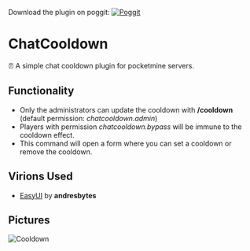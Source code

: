 Download the plugin on poggit: [![Poggit](https://poggit.pmmp.io/shield.state/ChatCooldown)](https://poggit.pmmp.io/p/ChatCooldown) <br>

# ChatCooldown
⏰ A simple chat cooldown plugin for pocketmine servers.

## Functionality
- Only the administrators can update the cooldown with **/cooldown** (default permission: *chatcooldown.admin*)
- Players with permission *chatcooldown.bypass* will be immune to the cooldown effect.
- This command will open a form where you can set a cooldown or remove the cooldown.

## Virions Used
- [EasyUI](https://github.com/andresbytes/EasyUI) by **andresbytes** <br>

## Pictures

![Cooldown](https://i.imgur.com/L9N0jAQ.png)

